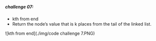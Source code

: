 ##### challenge 07:
- kth from end
- Return the node’s value that is k places from the tail of the linked list.

![kth from end](./img/code challenge 7.PNG)

